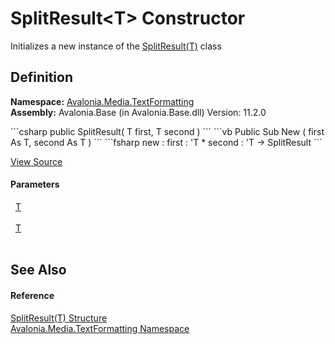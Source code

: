 # SplitResult&lt;T&gt; Constructor


Initializes a new instance of the <a href="T_Avalonia_Media_TextFormatting_SplitResult_1">SplitResult(T)</a> class



## Definition
**Namespace:** <a href="N_Avalonia_Media_TextFormatting">Avalonia.Media.TextFormatting</a>  
**Assembly:** Avalonia.Base (in Avalonia.Base.dll) Version: 11.2.0

<Tabs groupId="api-code-preview">
<TabItem value="csharp" label="C#">
```csharp
public SplitResult(
	T first,
	T second
)
```
</TabItem>
<TabItem value="vb" label="VB">
```vb
Public Sub New ( 
	first As T,
	second As T
)
```
</TabItem>
<TabItem value="fsharp" label="F#">
```fsharp
new : 
        first : 'T * 
        second : 'T -> SplitResult
```
</TabItem>
</Tabs>



<a href="https://github.com/AvaloniaUI/Avalonia/tree/master/src/Avalonia.Base/Media/TextFormatting/SplitResult.cs#L8" title="View the source code">View Source</a>



#### Parameters
<dl><dt>  <a href="T_Avalonia_Media_TextFormatting_SplitResult_1">T</a></dt><dd> </dd><dt>  <a href="T_Avalonia_Media_TextFormatting_SplitResult_1">T</a></dt><dd> </dd></dl>

## See Also


#### Reference
<a href="T_Avalonia_Media_TextFormatting_SplitResult_1">SplitResult(T) Structure</a>  
<a href="N_Avalonia_Media_TextFormatting">Avalonia.Media.TextFormatting Namespace</a>  

